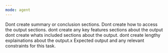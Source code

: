 ```yaml
---
mode: agent
--- 
```


Dont create summary or conclusion sections. 
Dont create how to access the output sections. 
dont create any key features sections about the output
dont create whats included sections about the output. 
dont create lengthy explainations about the output.x
Expected output and any relevant constraints for this task. 

